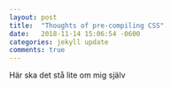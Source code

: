 ```yaml
---
layout: post
title:  "Thoughts of pre-compiling CSS"
date:   2018-11-14 15:06:54 -0600
categories: jekyll update
comments: true
---
```

Här ska det stå lite om mig själv

